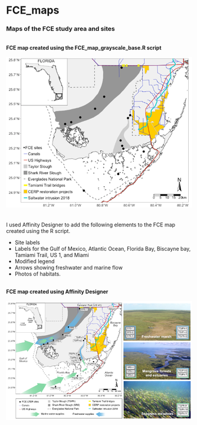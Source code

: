 # FCE_maps
### Maps of the FCE study area and sites
 \
**FCE map created using the FCE_map_grayscale_base.R script**
 \
 \
![](./exported_maps/FCE_map_grayscale_base_Rplot.png)
 \
 \
 \
I used Affinity Designer to add the following elements to the FCE map created using the R script.

* Site labels
* Labels for the Gulf of Mexico, Atlantic Ocean, Florida Bay, Biscayne bay, Tamiami Trail, US 1, and Miami
* Modified legend
* Arrows showing freshwater and marine flow
* Photos of habitats.

 \
**FCE map created using Affinity Designer**
 \
 \
![](./exported_maps/FCE_map_grayscale_base_enhanced.png)
  

